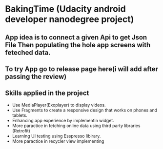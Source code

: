 # BakingTime (Udacity android developer nanodegree project)
  
##  App idea is to connect a given Api to get Json File Then populating the hole app screens with feteched data.

## To try App go to release page here(i will add after passing the review)


##  Skills applied in the project

* Use MediaPlayer(Exoplayer) to display videos.
* Use Fragments to create a responsive design that works on phones and tablets.
* Enhancing app experience by implementin widget.
* More paractice in fetching online data using third party libraries (Retrofit)
* Learning UI testing using Esspresso libirary.
* More paractice in recycler view implementing
